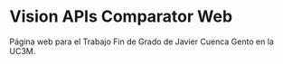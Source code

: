 # Vision APIs Comparator Web
Página web para el Trabajo Fin de Grado de Javier Cuenca Gento en la UC3M.